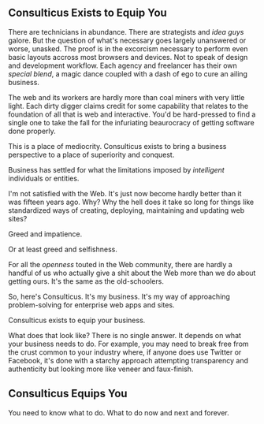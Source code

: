 ## Consulticus Exists to Equip You

There are technicians in abundance. There are strategists and *idea guys* galore. But the question of what's necessary goes largely unanswered or worse, unasked. The proof is in the excorcism necessary to perform even basic layouts accross most browsers and devices. Not to speak of design and development workflow. Each agency and freelancer has their own *special blend*, a magic dance coupled with a dash of ego to cure an ailing business.

The web and its workers are hardly more than coal miners with very little light. Each dirty digger claims credit for some capability that relates to the foundation of all that is web and interactive. You'd be hard-pressed to find a single one to take the fall for the infuriating beaurocracy of getting software done properly.

This is a place of mediocrity. Consulticus exists to bring a business perspective to a place of superiority and conquest.

Business has settled for what the limitations imposed by *intelligent* individuals or entities.

I'm not satisfied with the Web. It's just now become hardly better than it was fifteen years ago. Why? Why the hell does it take so long for things like standardized ways of creating, deploying, maintaining and updating web sites? 

Greed and impatience.

Or at least greed and selfishness.

For all the *openness* touted in the Web community, there are hardly a handful of us who actually give a shit about the Web more than we do about getting ours. It's the same as the old-schoolers.

So, here's Consulticus. It's my business. It's my way of approaching problem-solving for enterprise web apps and sites.

Consulticus exists to equip your business.

What does that look like? There is no single answer. It depends on what your business needs to do. For example, you may need to break free from the crust common to your industry where, if anyone does use Twitter or Facebook, it's done with a starchy approach attempting transparency and authenticity but looking more like veneer and faux-finish.

## Consulticus Equips You
You need to know what to do. What to do now and next and forever.




